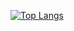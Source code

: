 [![Top Langs](https://github-readme-stats.vercel.app/api/top-langs/?username=Smera1d0)](https://github.com/anuraghazra/github-readme-stats&show_icons=true&theme=dark)
